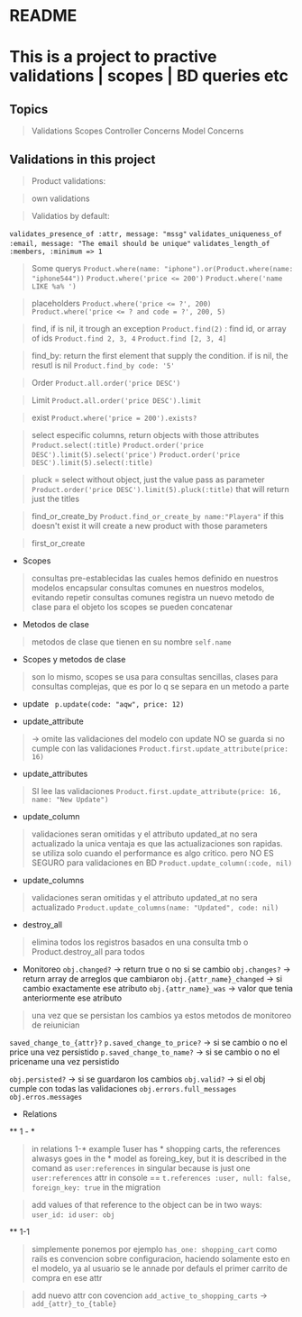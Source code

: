 # README

# This is a project to practive validations | scopes | BD queries etc

## Topics
> Validations
> Scopes
> Controller Concerns
> Model Concerns


## Validations in this project

> Product validations:

> own validations

> Validatios by default:

`validates_presence_of :attr, message: "mssg"`
`validates_uniqueness_of :email, message: "The email should be unique"`
`validates_length_of :members, :minimum => 1`

> Some querys
`Product.where(name: "iphone").or(Product.where(name: "iphone544"))`
`Product.where('price <= 200')`
`Product.where('name LIKE %a% ')`

> placeholders
`Product.where('price <= ?', 200)`
`Product.where('price <= ? and code = ?', 200, 5)`

>find, if is nil, it trough an exception
`Product.find(2)` : find id, or array of ids
`Product.find 2, 3, 4`
`Product.find [2, 3, 4]`

>find_by: return the first element that supply the condition. if is nil, the resutl is nil
`Product.find_by code: '5'`

>Order
`Product.all.order('price DESC')`

>Limit
`Product.all.order('price DESC').limit`

>exist
`Product.where('price = 200').exists?`

>select especific columns, return objects with those attributes
`Product.select(:title)`
`Product.order('price DESC').limit(5).select('price')`
`Product.order('price DESC').limit(5).select(:title)`

> pluck = select without object, just the value pass as parameter
`Product.order('price DESC').limit(5).pluck(:title)`
that will return just the titles

>find_or_create_by
`Product.find_or_create_by name:"Playera"`
if this doesn't exist it will create a new product with those parameters

>first_or_create

* Scopes
> consultas pre-establecidas las cuales hemos definido en nuestros modelos
> encapsular consultas comunes en nuestros modelos, evitando repetir consultas comunes
> registra un nuevo metodo de clase para el objeto
> los scopes se pueden concatenar

* Metodos de clase
> metodos de clase que tienen en su nombre `self.name`

* Scopes y metodos de clase
> son lo mismo, scopes se usa para consultas sencillas, clases para consultas complejas, que es por lo q se separa en un metodo a parte

* update
` p.update(code: "aqw", price: 12)`

* update_attribute 
> -> omite las validaciones del modelo
> con update NO se guarda si no cumple con las validaciones
`Product.first.update_attribute(price: 16)`

* update_attributes 
> SI lee las validaciones
 `Product.first.update_attribute(price: 16, name: "New Update")`

* update_column
> validaciones seran omitidas y el attributo updated_at no sera actualizado
> la unica ventaja es que las actualizaciones son rapidas. se utiliza solo cuando el performance es algo critico. pero NO ES SEGURO para validaciones en BD
`Product.update_column(:code, nil)`

* update_columns
> validaciones seran omitidas y el attributo updated_at no sera actualizado
`Product.update_columns(name: "Updated", code: nil)`


* destroy_all
> elimina todos los registros basados en una consulta tmb o Product.destroy_all para todos

* Monitoreo
`obj.changed?` -> return true o no si se cambio
`obj.changes?` -> return array de arreglos que cambiaron
`obj.{attr_name}_changed` -> si cambio exactamente ese atributo
`obj.{attr_name}_was` -> valor que tenia anteriormente ese atributo
> una vez que se persistan los cambios ya estos metodos de monitoreo de reiunician

`saved_change_to_{attr}?`
`p.saved_change_to_price?` -> si se cambio o no el price una vez persistido
`p.saved_change_to_name?`  -> si se cambio o no el pricename una vez persistido


`obj.persisted?` -> si se guardaron los cambios
`obj.valid?` -> si el obj cumple con todas las validaciones
`obj.errors.full_messages`
`obj.erros.messages`


* Relations

** 1 - *
> in relations 1-* example 1user has * shopping carts, 
> the references alwasys goes in the * model as foreing_key, but it is described in the comand as `user:references` 
> in singular because is just one
`user:references` attr in console == `t.references :user, null: false, foreign_key: true` in the migration

>add values of that reference to the object can be in two ways:
`user_id: id`
`user: obj`

** 1-1
> simplemente ponemos por ejemplo
`has_one: shopping_cart`
> como rails es convencion sobre configuracion, haciendo solamente esto en el modelo, ya al usuario se le annade por defauls el primer carrito de compra en ese attr

> add nuevo attr con covencion
`add_active_to_shopping_carts` -> `add_{attr}_to_{table}`

